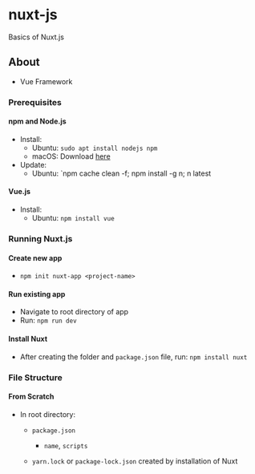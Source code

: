 # nuxt-js
Basics of Nuxt.js

## About
- Vue Framework

### Prerequisites
#### npm and Node.js
- Install:
  - Ubuntu: `sudo apt install nodejs npm`
  - macOS: Download [here](https://nodejs.org)
- Update:
  - Ubuntu: `npm cache clean -f; npm install -g n; n latest

#### Vue.js
- Install:
  - Ubuntu: `npm install vue`

### Running Nuxt.js
#### Create new app
- `npm init nuxt-app <project-name>`

#### Run existing app
- Navigate to root directory of app
- Run: `npm run dev`

#### Install Nuxt
- After creating the folder and `package.json` file, run: `npm install nuxt`

### File Structure
#### From Scratch
- In root directory:
  - `package.json`
    - `name`, `scripts`
  
  - `yarn.lock` or `package-lock.json` created by installation of Nuxt


